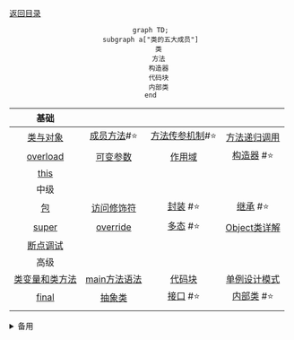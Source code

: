 <meta name="viewport" content="width=device-width, initial-scale=1.0, viewport-fit=cover">

[返回目录](Home.md)


<center> 

```mermaid
graph TD;
subgraph a["类的五大成员"]
	类
	方法
	构造器
	代码块
	内部类
end
```



|基础||||
|:-:|:-:|:-:|:-:|
|[类与对象](类与对象.md)|[成员方法](成员方法.md)#⭐️ |[方法传参机制](成员方法传参机制.md)#⭐️ |[方法递归调用](方法递归调用.md)|
|[overload](overload) |[可变参数](可变参数.md) |[作用域](作用域.md) |[构造器](构造器.md) #⭐️ |
|[this](this.md) |
|中级||||
|[包](包.md)|[访问修饰符](访问修饰符.md)|[封装](封装.md) #⭐️ |[继承](继承.md) #⭐️ |
|[super](super.md)|[override](override.md)|[多态](多态.md) #⭐️ |[Object类详解](Object类详解-equals.md)|
|[断点调试](断点调试.md) |||
|高级||||
|[类变量和类方法](类变量和类方法.md)|[main方法语法](main方法语法.md) |[代码块](代码块.md)|[单例设计模式](单例设计模式.md) |
|[final](final.md) |[抽象类](抽象类.md) |[接口](接口.md) #⭐️ |[内部类](内部类.md) #⭐️ |
||

</center>


<details><summary>备用</summary>



#### 基础
- [ ] [类与对象](类与对象.md)
- [ ] [成员方法](成员方法.md) #⭐️ 
- [ ] [成员方法传参机制](成员方法传参机制.md) #⭐️ 
- [ ] [方法递归调用](方法递归调用.md)
- [ ] [overload](overload) 
- [ ] [可变参数](可变参数.md) 
- [ ] [作用域](作用域.md) 
- [ ] [构造器](构造器.md) #⭐️ 
- [ ] [this](this.md) 
#### 中级
- [ ] [包](包.md)
- [ ] [访问修饰符](访问修饰符.md) 
- [ ] [封装](封装.md) #⭐️ 
- [ ] [继承](继承.md) #⭐️ 
- [ ] [super](super.md) 
- [ ] [override](override.md)
- [ ] [多态](多态.md) #⭐️ 
  	- [ ] [多态的应用](多态的应用.md)
- [overwrite](overwrite.md) 
- [ ] [Object类详解](Object类详解-equals.md) 
- [ ] [断点调试](断点调试.md) 
#### 高级 
- [ ] [类变量和类方法](类变量和类方法.md) #⭐️ 
- [ ] [main方法语法](main方法语法.md) 
- [ ] [代码块](代码块.md) 
- [ ] [单例设计模式](单例设计模式.md) 
- [ ] [final](final.md) 
- [ ] [抽象类](抽象类.md) 
- [ ] [接口](接口.md) #⭐️ 
  	- [ ] [接口vs继承类](接口vs继承类.md)
- [ ] [内部类](内部类.md) #⭐️ 

</details>
